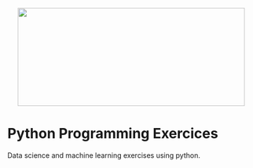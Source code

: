 <p align="center">
  <img src="https://www.vizteams.com/wp-content/uploads/2013/08/python-logo-master.png" height="200" width="462">
</p>

# Python Programming Exercices
Data science and machine learning exercises using python.
